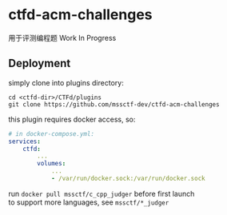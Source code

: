 # ctfd-acm-challenges

用于评测编程题
Work In Progress

## Deployment

simply clone into plugins directory:
```
cd <ctfd-dir>/CTFd/plugins
git clone https://github.com/mssctf-dev/ctfd-acm-challenges
```

this plugin requires docker access, so:

```yml
# in docker-compose.yml:
services:
    ctfd:
        ...
        volumes:
            ...
            - /var/run/docker.sock:/var/run/docker.sock
```

run `docker pull mssctf/c_cpp_judger` before first launch  
to support more languages, see `mssctf/*_judger`

